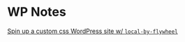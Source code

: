 # WP Notes

[Spin up a custom css WordPress site w/ `local-by-flywheel`](/how-to-setup-a-custom-css-wordpress-site.md)
